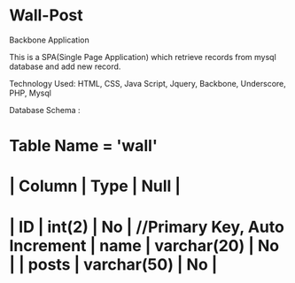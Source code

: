 Wall-Post
=========

Backbone Application

This is a SPA(Single Page Application) which retrieve records from mysql database and add new record.

Technology Used:
HTML,
CSS,
Java Script,
Jquery,
Backbone,
Underscore,
PHP,
Mysql

Database Schema : 

Table Name = 'wall'
===================================
| Column  | 	Type 	    |   Null  |
===================================
|   ID    | 	int(2)    |  	No 		| //Primary Key, Auto Increment 
|  name   | varchar(20) |  	No 		|
| posts   | varchar(50) | 	No 	  |
===================================






